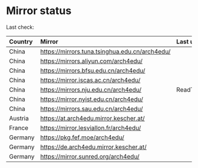 <script src="./time.js"></script>
# Mirror status
Last check: <script type="text/javascript">localize(1698131752.7921653);</script>

|Country|Mirror|Last update|
|:------|:-----|:----------|
|China|https://mirrors.tuna.tsinghua.edu.cn/arch4edu/|<script type="text/javascript">localize(1698086042);</script>|
|China|https://mirrors.aliyun.com/arch4edu/|<script type="text/javascript">localize(1698086042);</script>|
|China|https://mirrors.bfsu.edu.cn/arch4edu/|<script type="text/javascript">localize(1698086042);</script>|
|China|https://mirror.iscas.ac.cn/arch4edu/|<script type="text/javascript">localize(1698086042);</script>|
|China|https://mirrors.nju.edu.cn/arch4edu/|ReadTimeout|
|China|https://mirror.nyist.edu.cn/arch4edu/|<script type="text/javascript">localize(1698086042);</script>|
|China|https://mirrors.sau.edu.cn/arch4edu/|<script type="text/javascript">localize(1698086042);</script>|
|Austria|https://at.arch4edu.mirror.kescher.at/|<script type="text/javascript">localize(1698129123);</script>|
|France|https://mirror.lesviallon.fr/arch4edu/|<script type="text/javascript">localize(1698086042);</script>|
|Germany|https://pkg.fef.moe/arch4edu/|<script type="text/javascript">localize(1698129123);</script>|
|Germany|https://de.arch4edu.mirror.kescher.at/|<script type="text/javascript">localize(1698129123);</script>|
|Germany|https://mirror.sunred.org/arch4edu/|<script type="text/javascript">localize(1698129123);</script>|

<script src="./tablefilter/tablefilter.js"></script>
<script src="./table.js"></script>